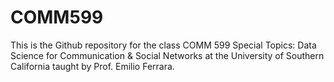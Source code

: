 # COMM599

This is the Github repository for the class COMM 599 Special Topics: Data Science for Communication & Social Networks at the University of Southern California taught by Prof. Emilio Ferrara. 